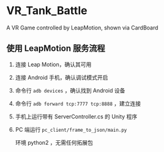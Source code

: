 # VR_Tank_Battle
A VR Game controlled by LeapMotion, shown via CardBoard

## 使用 LeapMotion 服务流程

1. 连接 Leap Motion，确认其可用

2. 连接 Android 手机，确认调试模式开启

3. 命令行 ``adb devices`` ，确认找到 Android 设备

4. 命令行 ``adb forward tcp:7777 tcp:8888`` ，建立连接

5. 手机上运行带有 ServerController.cs 的 Unity 程序

6. PC 端运行 ``pc_client/frame_to_json/main.py``

   环境 python2 ，无需任何拓展包